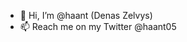 - 👋 Hi, I’m @haant (Denas Zelvys)
- 📫 Reach me on my Twitter @haant05

<!---
haant/haant is a ✨ special ✨ repository because its `README.md` (this file) appears on your GitHub profile.
You can click the Preview link to take a look at your changes.
--->
